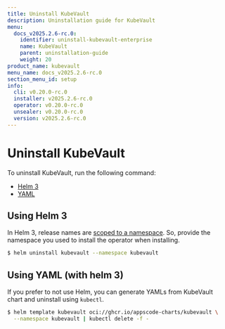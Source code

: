 ```yaml
---
title: Uninstall KubeVault
description: Uninstallation guide for KubeVault
menu:
  docs_v2025.2.6-rc.0:
    identifier: uninstall-kubevault-enterprise
    name: KubeVault
    parent: uninstallation-guide
    weight: 20
product_name: kubevault
menu_name: docs_v2025.2.6-rc.0
section_menu_id: setup
info:
  cli: v0.20.0-rc.0
  installer: v2025.2.6-rc.0
  operator: v0.20.0-rc.0
  unsealer: v0.20.0-rc.0
  version: v2025.2.6-rc.0
---
```


# Uninstall KubeVault

To uninstall KubeVault, run the following command:

<ul class="nav nav-tabs" id="installerTab" role="tablist">
  <li class="nav-item">
    <a class="nav-link active" id="helm3-tab" data-toggle="tab" href="#helm3" role="tab" aria-controls="helm3" aria-selected="true">Helm 3</a>
  </li>
  <li class="nav-item">
    <a class="nav-link" id="script-tab" data-toggle="tab" href="#script" role="tab" aria-controls="script" aria-selected="false">YAML</a>
  </li>
</ul>
<div class="tab-content" id="installerTabContent">
  <div class="tab-pane fade show active" id="helm3" role="tabpanel" aria-labelledby="helm3-tab">

## Using Helm 3

In Helm 3, release names are [scoped to a namespace](https://v3.helm.sh/docs/faq/#release-names-are-now-scoped-to-the-namespace). So, provide the namespace you used to install the operator when installing.

```bash
$ helm uninstall kubevault --namespace kubevault
```

</div>
<div class="tab-pane fade" id="script" role="tabpanel" aria-labelledby="script-tab">

## Using YAML (with helm 3)

If you prefer to not use Helm, you can generate YAMLs from KubeVault chart and uninstall using `kubectl`.

```bash
$ helm template kubevault oci://ghcr.io/appscode-charts/kubevault \
  --namespace kubevault | kubectl delete -f -
```

</div>
</div>
